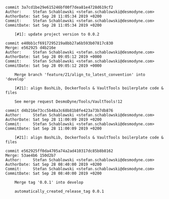     commit 3a7cd1be29e615246bf00f7dea81e4728d619cf2
    Author:     Stefan Schablowski <stefan.schablowski@desmodyne.com>
    AuthorDate: Sat Sep 28 11:05:34 2019 +0200
    Commit:     Stefan Schablowski <stefan.schablowski@desmodyne.com>
    CommitDate: Sat Sep 28 11:05:34 2019 +0200
    
        [#1]: update project version to 0.0.2
    
    commit e40bb1cf6917295219a8bb27a6b593b07817c830
    Merge: e562925 d4b216e
    Author:     Stefan Schablowski <stefan.schablowski@desmodyne.com>
    AuthorDate: Sat Sep 28 09:05:12 2019 +0000
    Commit:     Stefan Schablowski <stefan.schablowski@desmodyne.com>
    CommitDate: Sat Sep 28 09:05:12 2019 +0000
    
        Merge branch 'feature/21/align_to_latest_convention' into 'develop'
        
        [#21]: align BashLib, DockerTools & VaultTools boilerplate code & files
        
        See merge request DesmoDyne/Tools/VaultTools!12
    
    commit d4b216e73cc5b48a3c68b81b8fe423a73b7db876
    Author:     Stefan Schablowski <stefan.schablowski@desmodyne.com>
    AuthorDate: Sat Sep 28 11:00:09 2019 +0200
    Commit:     Stefan Schablowski <stefan.schablowski@desmodyne.com>
    CommitDate: Sat Sep 28 11:00:09 2019 +0200
    
        [#21]: align BashLib, DockerTools & VaultTools boilerplate code & files
    
    commit e562925ff0da4705a74a2ad410317dc85b8b8162
    Merge: 53ae4b6 150d2b7
    Author:     Stefan Schablowski <stefan.schablowski@desmodyne.com>
    AuthorDate: Sat Sep 28 08:40:00 2019 +0200
    Commit:     Stefan Schablowski <stefan.schablowski@desmodyne.com>
    CommitDate: Sat Sep 28 08:40:00 2019 +0200
    
        Merge tag '0.0.1' into develop
        
        automatically_created_release_tag 0.0.1
